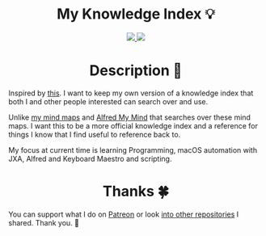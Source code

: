 <h1 align="center">My Knowledge Index 💡</h1>

<div align="center">
<a href="https://www.patreon.com/nikitavoloboev">
		<img src="https://img.shields.io/badge/Say%20Thanks-💗-ff69b4.svg">
	</a>
	<a href="https://github.com/nikitavoloboev/knowledge/blob/master/LICENSE">
		<img src="https://img.shields.io/pypi/l/pipenv.svg">
	</a>
</div>

<h1 align="center"> Description 📕</h1>

Inspired by [this](https://github.com/yoshuawuyts/knowledge). I want to keep my own version of a knowledge index that both I and other people interested can search over and use.

Unlike [my mind maps](https://my.mindnode.com/myLVaRLKytoTYBLshxGzzb75MN9cyGHbQBgaVVPp#179.9,-50.7,1) and [Alfred My Mind](https://github.com/nikitavoloboev/alfred-my-mind) that searches over these mind maps. I want this to be a more official knowledge index and a reference for things I know that I find useful to reference back to.

My focus at current time is learning Programming, macOS automation with JXA, Alfred and Keyboard Maestro and scripting.
 
 
<h1 align="center"> Thanks 🍀</h1>

You can support what I do on [Patreon](https://www.patreon.com/nikitavoloboev) or look [into other repositories](https://my.mindnode.com/ZKGETDkUaQUsL3q8q9z788CxG84oEHgDiT79GuzX#-191.2,-905.2,2) I shared. Thank you. 💛 

